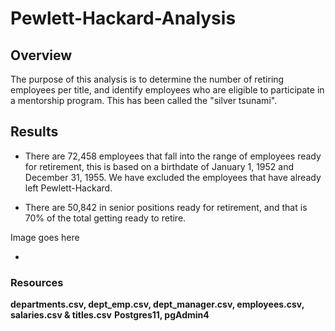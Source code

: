# Pewlett-Hackard-Analysis

## Overview
The purpose of this analysis is to determine the number of retiring employees per title, and identify employees who are eligible to participate in a mentorship program. This has been called the "silver tsunami".

## Results
- There are 72,458 employees that fall into the range of employees ready for retirement, this is based on a birthdate of January 1, 1952 and December 31, 1955. We have excluded the employees that have already left Pewlett-Hackard. 

- There are 50,842 in senior positions ready for retirement, and that is 70% of the total getting ready to retire.

Image goes here

- 




### Resources
**departments.csv, dept_emp.csv, dept_manager.csv, employees.csv, salaries.csv & titles.csv**
**Postgres11, pgAdmin4**

### 
